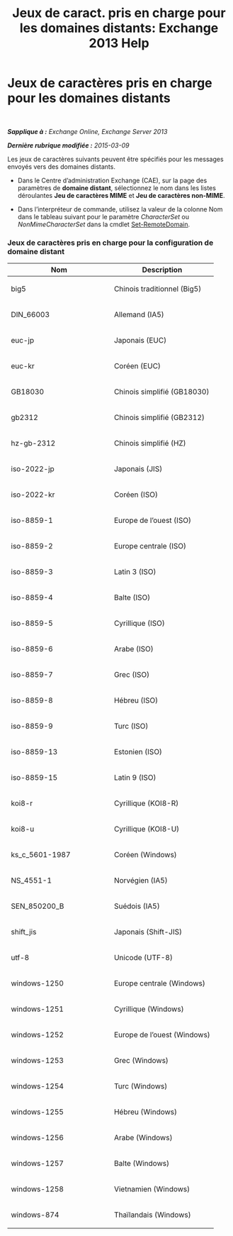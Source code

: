 ﻿---
title: 'Jeux de caract. pris en charge pour les domaines distants: Exchange 2013 Help'
TOCTitle: Jeux de caractères pris en charge pour les domaines distants
ms:assetid: 66023a62-1fd3-4019-be2b-4e7147db148a
ms:mtpsurl: https://technet.microsoft.com/fr-fr/library/Aa998600(v=EXCHG.150)
ms:contentKeyID: 52057091
ms.date: 04/24/2018
mtps_version: v=EXCHG.150
ms.translationtype: HT
---

# Jeux de caractères pris en charge pour les domaines distants

 

_**Sapplique à :** Exchange Online, Exchange Server 2013_

_**Dernière rubrique modifiée :** 2015-03-09_

Les jeux de caractères suivants peuvent être spécifiés pour les messages envoyés vers des domaines distants.

  - Dans le Centre d’administration Exchange (CAE), sur la page des paramètres de **domaine distant**, sélectionnez le nom dans les listes déroulantes **Jeu de caractères MIME** et **Jeu de caractères non-MIME**.

  - Dans l’interpréteur de commande, utilisez la valeur de la colonne Nom dans le tableau suivant pour le paramètre *CharacterSet* ou *NonMimeCharacterSet* dans la cmdlet [Set-RemoteDomain](https://technet.microsoft.com/fr-fr/library/aa997857\(v=exchg.150\)).

### Jeux de caractères pris en charge pour la configuration de domaine distant

<table>
<colgroup>
<col style="width: 50%" />
<col style="width: 50%" />
</colgroup>
<thead>
<tr class="header">
<th>Nom</th>
<th>Description</th>
</tr>
</thead>
<tbody>
<tr class="odd">
<td><p>big5</p></td>
<td><p>Chinois traditionnel (Big5)</p></td>
</tr>
<tr class="even">
<td><p>DIN_66003</p></td>
<td><p>Allemand (IA5)</p></td>
</tr>
<tr class="odd">
<td><p>euc-jp</p></td>
<td><p>Japonais (EUC)</p></td>
</tr>
<tr class="even">
<td><p>euc-kr</p></td>
<td><p>Coréen (EUC)</p></td>
</tr>
<tr class="odd">
<td><p>GB18030</p></td>
<td><p>Chinois simplifié (GB18030)</p></td>
</tr>
<tr class="even">
<td><p>gb2312</p></td>
<td><p>Chinois simplifié (GB2312)</p></td>
</tr>
<tr class="odd">
<td><p>hz-gb-2312</p></td>
<td><p>Chinois simplifié (HZ)</p></td>
</tr>
<tr class="even">
<td><p>iso-2022-jp</p></td>
<td><p>Japonais (JIS)</p></td>
</tr>
<tr class="odd">
<td><p>iso-2022-kr</p></td>
<td><p>Coréen (ISO)</p></td>
</tr>
<tr class="even">
<td><p>iso-8859-1</p></td>
<td><p>Europe de l’ouest (ISO)</p></td>
</tr>
<tr class="odd">
<td><p>iso-8859-2</p></td>
<td><p>Europe centrale (ISO)</p></td>
</tr>
<tr class="even">
<td><p>iso-8859-3</p></td>
<td><p>Latin 3 (ISO)</p></td>
</tr>
<tr class="odd">
<td><p>iso-8859-4</p></td>
<td><p>Balte (ISO)</p></td>
</tr>
<tr class="even">
<td><p>iso-8859-5</p></td>
<td><p>Cyrillique (ISO)</p></td>
</tr>
<tr class="odd">
<td><p>iso-8859-6</p></td>
<td><p>Arabe (ISO)</p></td>
</tr>
<tr class="even">
<td><p>iso-8859-7</p></td>
<td><p>Grec (ISO)</p></td>
</tr>
<tr class="odd">
<td><p>iso-8859-8</p></td>
<td><p>Hébreu (ISO)</p></td>
</tr>
<tr class="even">
<td><p>iso-8859-9</p></td>
<td><p>Turc (ISO)</p></td>
</tr>
<tr class="odd">
<td><p>iso-8859-13</p></td>
<td><p>Estonien (ISO)</p></td>
</tr>
<tr class="even">
<td><p>iso-8859-15</p></td>
<td><p>Latin 9 (ISO)</p></td>
</tr>
<tr class="odd">
<td><p>koi8-r</p></td>
<td><p>Cyrillique (KOI8-R)</p></td>
</tr>
<tr class="even">
<td><p>koi8-u</p></td>
<td><p>Cyrillique (KOI8-U)</p></td>
</tr>
<tr class="odd">
<td><p>ks_c_5601-1987</p></td>
<td><p>Coréen (Windows)</p></td>
</tr>
<tr class="even">
<td><p>NS_4551-1</p></td>
<td><p>Norvégien (IA5)</p></td>
</tr>
<tr class="odd">
<td><p>SEN_850200_B</p></td>
<td><p>Suédois (IA5)</p></td>
</tr>
<tr class="even">
<td><p>shift_jis</p></td>
<td><p>Japonais (Shift-JIS)</p></td>
</tr>
<tr class="odd">
<td><p>utf-8</p></td>
<td><p>Unicode (UTF-8)</p></td>
</tr>
<tr class="even">
<td><p>windows-1250</p></td>
<td><p>Europe centrale (Windows)</p></td>
</tr>
<tr class="odd">
<td><p>windows-1251</p></td>
<td><p>Cyrillique (Windows)</p></td>
</tr>
<tr class="even">
<td><p>windows-1252</p></td>
<td><p>Europe de l’ouest (Windows)</p></td>
</tr>
<tr class="odd">
<td><p>windows-1253</p></td>
<td><p>Grec (Windows)</p></td>
</tr>
<tr class="even">
<td><p>windows-1254</p></td>
<td><p>Turc (Windows)</p></td>
</tr>
<tr class="odd">
<td><p>windows-1255</p></td>
<td><p>Hébreu (Windows)</p></td>
</tr>
<tr class="even">
<td><p>windows-1256</p></td>
<td><p>Arabe (Windows)</p></td>
</tr>
<tr class="odd">
<td><p>windows-1257</p></td>
<td><p>Balte (Windows)</p></td>
</tr>
<tr class="even">
<td><p>windows-1258</p></td>
<td><p>Vietnamien (Windows)</p></td>
</tr>
<tr class="odd">
<td><p>windows-874</p></td>
<td><p>Thaïlandais (Windows)</p></td>
</tr>
</tbody>
</table>

